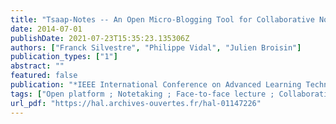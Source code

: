 ```yaml
---
title: "Tsaap-Notes -- An Open Micro-Blogging Tool for Collaborative Notetaking during Face-to-Face Lectures"
date: 2014-07-01
publishDate: 2021-07-23T15:35:23.135306Z
authors: ["Franck Silvestre", "Philippe Vidal", "Julien Broisin"]
publication_types: ["1"]
abstract: ""
featured: false
publication: "*IEEE International Conference on Advanced Learning Technologies - ICALT 2014*"
tags: ["Open platform ; Notetaking ; Face-to-face lecture ; Collaborative learning ; Personal response system"]
url_pdf: "https://hal.archives-ouvertes.fr/hal-01147226"
---
```


